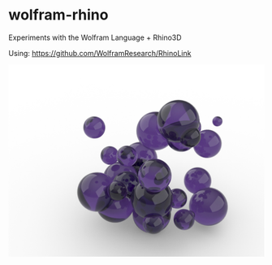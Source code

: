 # wolfram-rhino
Experiments with the Wolfram Language + Rhino3D

Using: https://github.com/WolframResearch/RhinoLink

![spheres][spheres]

[spheres]: https://github.com/arnoudbuzing/wolfram-rhino/blob/master/spheres-01.jpg "spheres"
